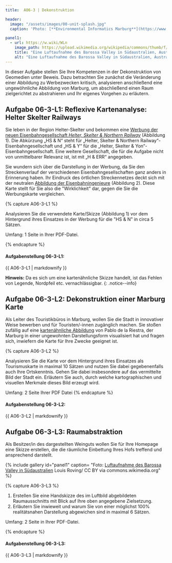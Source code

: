 ```yaml
---
title:  A06-3 | Dekonstruktion

header:
  image: "/assets/images/00-unit-splash.jpg"
  caption: 'Photo: [**Environmental Informatics Marburg**](https://www.flickr.com/environmentalinformatics-marburg/)'

panel1:  
  - url: https://w.wiki/WLn
    image_path: https://upload.wikimedia.org/wikipedia/commons/thumb/f/f5/Barossa_Valley_South_Australia.jpg/1024px-Barossa_Valley_South_Australia.jpg
    title: "Eine Luftaufnahme des Barossa Valley in Südaustralien, Australien, [Louis Roving](https://w.wiki/WLo) / CC BY via commons.wikimedia.org"
    alt: "Eine Luftaufnahme des Barossa Valley in Südaustralien, Australien"
---
```


In dieser Aufgabe stellen Sie Ihre Kompetenzen in der Dekonstruktion von Geomedien unter Beweis. Dazu betrachten Sie zunächst die Veränderung einer Abbildung zu Werbezwecken kritisch, analysieren anschließend eine ungewöhnliche Abbildung von Marburg, um abschließend einen Raum zielgerichtet zu abstrahieren und Ihr eigenes Vorgehen zu erläutern.


## Aufgabe 06-3-L1: Reflexive Kartenanalyse: Helter Skelter Railways

Sie leben in der Region Helter-Skelter und bekommen eine [Werbung der neuen Eisenbahngesellschaft *Helter, Skelter & Northern Railway*](https://ilias.uni-marburg.de/goto.php?target=file_2036433_download&client_id=UNIMR) (Abbildung 1). Die Abkürzung „HS & N“ steht für „Helter, Skelter & Northern Railway“-Eisenbahngesellschaft und „HS & Y“ für die „Helter, Skelter & Yon“-Eisenbahngesellschaft. Eine weitere Gesellschaft, die für die Aufgabe nicht von unmittelbarer Relevanz ist, ist mit „H & ERR“ angegeben.

Sie wundern sich über die Darstellung in der Werbung, da Sie den Streckenverlauf der verschiedenen Eisenbahngesellschaften ganz anders in Erinnerung haben. Ihr Eindruck des örtlichen Streckennetzes deckt sich mit der neutralen [Abbildung der Eisenbahningenieure](https://ilias.uni-marburg.de/goto.php?target=file_2036433_download&client_id=UNIMR) (Abbildung 2). Diese Karte stellt für Sie also die "Wirklichkeit" dar, gegen die Sie die Werbungskarte vergleichen.

{% capture A06-3-L1 %}

Analysieren Sie die verwendete Karte/Skizze (Abbildung 1) vor dem Hintergrund ihres Einsatzes in der Werbung für die "HS & N" in circa 5 Sätzen.

Umfang: 1 Seite in Ihrer PDF-Datei.

{% endcapture %}
<div class="notice--success">
  <h4 class="no_toc">Aufgabenstellung 06-3-L1:</h4>
  {{ A06-3-L1 | markdownify }}
</div>

**Hinweis:** Da es sich um eine kartenähnliche Skizze handelt, ist das Fehlen von Legende, Nordpfeil etc. vernachlässigbar.
{: .notice--info}


## Aufgabe 06-3-L2: Dekonstruktion einer Marburg Karte

Als Leiter des Touristikbüros in Marburg, wollen Sie die Stadt in innovativer Weise bewerben und für Touristen/-innen zugänglich machen. Sie stoßen zufällig auf eine [kartenähnliche Abbildung](https://ilias.uni-marburg.de/goto.php?target=file_2033524_download&client_id=UNIMR) von Pablo de la Riestra, der Marburg in einer ungewohnten Darstellungsform visualisiert hat und fragen sich, inwiefern die Karte für Ihre Zwecke geeignet ist.

{% capture A06-3-L2 %}

Analysieren Sie die Karte vor dem Hintergrund ihres Einsatzes als Tourismuskarte in maximal 10 Sätzen und nutzen Sie dabei gegebenenfalls auch Ihre Ortskenntnis. Gehen Sie dabei insbesondere auf das vermittelte Bild der Stadt ein. Erläutern Sie auch, durch welche kartographischen und visuellen Merkmale dieses Bild erzeugt wird.

Umfang: 2 Seite Ihrer PDF Datei
{% endcapture %}
<div class="notice--success">
  <h4 class="no_toc">Aufgabenstellung 06-3-L2:</h4>
  {{ A06-3-L2 | markdownify }}
</div>

## Aufgabe 06-3-L3: Raumabstraktion

Als Besitzer/in des dargestellten Weinguts wollen Sie für Ihre Homepage eine Skizze erstellen, die die räumliche Einbettung Ihres Hofs treffend und ansprechend darstellt.

{% include gallery id="panel1"  caption= "Foto: [Luftaufnahme des Barossa Valley in Südaustralien](https://w.wiki/WLo) Louis Roving/ CC BY via commons.wikimedia.org" %}

{% capture A06-3-L3 %}

1. Erstellen Sie eine Handskizze des im Luftbild abgebildeten Raumausschnitts mit Blick auf Ihre oben angegebene Zielsetzung.
1. Erläutern Sie inwieweit und warum Sie von einer möglichst 100% realitätsnahen Darstellung abgewichen sind in maximal 6 Sätzen.

Umfang: 2 Seite in Ihrer PDF-Datei.

{% endcapture %}

<div class="notice--success">
  <h4 class="no_toc">Aufgabenstellung 06-3-L3:</h4>
  {{ A06-3-L3 | markdownify }}
</div>
